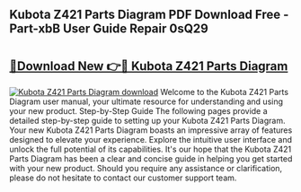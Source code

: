 ## Kubota Z421 Parts Diagram PDF Download Free - Part-xbB User Guide Repair 0sQ29

# <h2><a href="http://dfsaem.blite.top/?on=Kubota+Z421+Parts+Diagram">🔗Download New 👉🔴 Kubota Z421 Parts Diagram</a></h2>

[![Kubota Z421 Parts Diagram download](https://i.imgur.com/lujVjoI.png)](http://dfsaem.blite.top/?on=Kubota+Z421+Parts+Diagram)
Welcome to the Kubota Z421 Parts Diagram user manual, your ultimate resource for understanding and using your new product. Step-by-Step Guide The following pages provide a detailed step-by-step guide to setting up your Kubota Z421 Parts Diagram. Your new Kubota Z421 Parts Diagram boasts an impressive array of features designed to elevate your experience. Explore the intuitive user interface and unlock the full potential of its capabilities. It's our hope that the Kubota Z421 Parts Diagram has been a clear and concise guide in helping you get started with your new product. Should you require any assistance or clarification, please do not hesitate to contact our customer support team.
